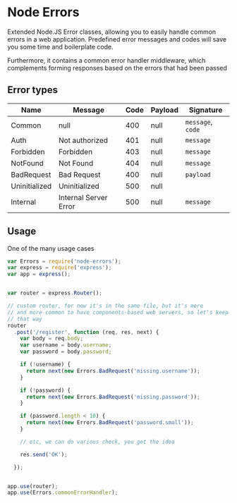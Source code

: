 # Node Errors

Extended Node.JS Error classes, allowing you to easily handle common errors in a
web application. Predefined error messages and codes will save you some time
and boilerplate code.

Furthermore, it contains a common error handler middleware, which complements
forming responses based on the errors that had been passed

## Error types

Name          | Message         | Code          | Payload        | Signature
------------- | -------------   | ------------- | -------------- | ------------
Common        | null            | 400           | null           | `message`, `code`
Auth          | Not authorized  | 401           | null           | `message`
Forbidden     | Forbidden       | 403           | null           | `message`
NotFound      | Not Found       | 404           | null           | `message`
BadRequest    | Bad Request     | 400           | null           | `payload`
Uninitialized | Uninitialized   | 500           | null           |
Internal      | Internal Server Error | 500     | null           | `message`

## Usage

One of the many usage cases

```js
var Errors = require('node-errors');
var express = require('express');
var app = express();


var router = express.Router();

// custom router, for now it's in the same file, but it's more
// and more common to have components-based web servers, so let's keep it
// that way
router
  .post('/register', function (req, res, next) {
    var body = req.body;
    var username = body.username;
    var password = body.password;

    if (!username) {
      return next(new Errors.BadRequest('missing.username'));
    }

    if (!password) {
      return next(new Errors.BadRequest('missing.password'));
    }

    if (password.length < 10) {
      return next(new Errors.BadRequest('password.small'));
    }

    // etc, we can do various check, you get the idea

    res.send('OK');

  });


app.use(router);
app.use(Errors.commonErrorHandler);

```

